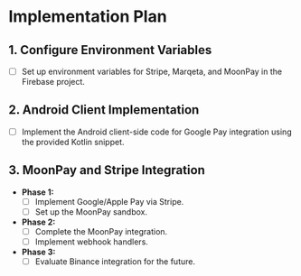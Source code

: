 # Implementation Plan

## 1. Configure Environment Variables
- [ ] Set up environment variables for Stripe, Marqeta, and MoonPay in the Firebase project.

## 2. Android Client Implementation
- [ ] Implement the Android client-side code for Google Pay integration using the provided Kotlin snippet.

## 3. MoonPay and Stripe Integration
- **Phase 1:**
  - [ ] Implement Google/Apple Pay via Stripe.
  - [ ] Set up the MoonPay sandbox.
- **Phase 2:**
  - [ ] Complete the MoonPay integration.
  - [ ] Implement webhook handlers.
- **Phase 3:**
  - [ ] Evaluate Binance integration for the future.